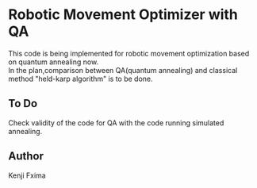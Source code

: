# Robotic Movement Optimizer with QA
This code is being implemented for robotic movement optimization based on quantum annealing now.  
In the plan,comparison between QA(quantum annealing) and classical method "held-karp algorithm" is to be done.  
## To Do
Check validity of the code for QA with the code running simulated annealing.
## Author
Kenji Fxima